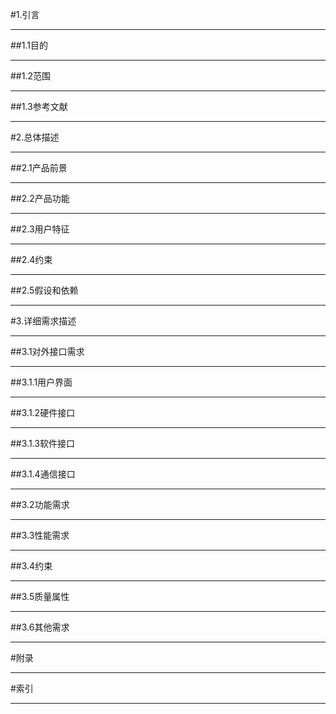 #1.引言
  
---
##1.1目的

---  
##1.2范围

---  
##1.3参考文献

---  
#2.总体描述

---  
##2.1产品前景

---  
##2.2产品功能
  
---
##2.3用户特征

---  
##2.4约束

---  
##2.5假设和依赖

---  
#3.详细需求描述

---  
##3.1对外接口需求  

---
##3.1.1用户界面

---  
##3.1.2硬件接口

---  
##3.1.3软件接口

---  
##3.1.4通信接口

---  
##3.2功能需求

---  
##3.3性能需求

---  
##3.4约束

---  
##3.5质量属性

---  
##3.6其他需求

---  
#附录

---  
#索引

---  